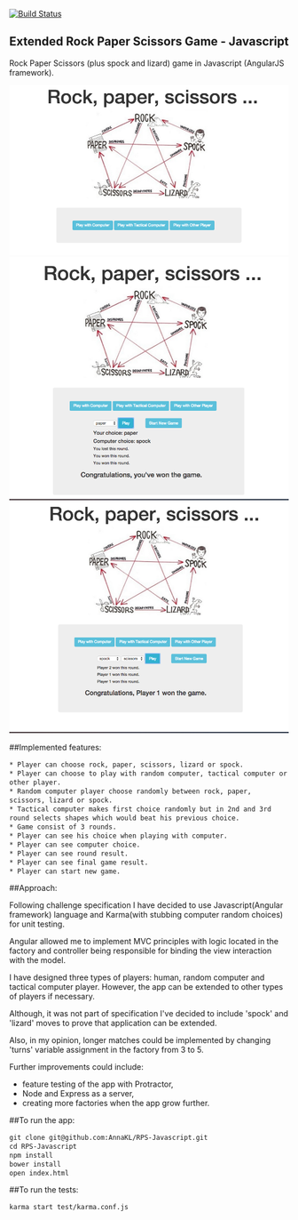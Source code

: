 [![Build Status](https://travis-ci.org/AnnaKL/RPS-Javascript.svg?branch=master)](https://travis-ci.org/AnnaKL/RPS-Javascript)  

## Extended Rock Paper Scissors Game - Javascript

Rock Paper Scissors (plus spock and lizard) game in Javascript (AngularJS framework).

![Picture 1](public/img/screenshot1.png)  ![Picture 2](public/img/screenshot2.png)  ![Picture 3](public/img/screenshot3.png)

##Implemented features:

```
* Player can choose rock, paper, scissors, lizard or spock.
* Player can choose to play with random computer, tactical computer or other player.
* Random computer player choose randomly between rock, paper, scissors, lizard or spock.
* Tactical computer makes first choice randomly but in 2nd and 3rd round selects shapes which would beat his previous choice.
* Game consist of 3 rounds.
* Player can see his choice when playing with computer.
* Player can see computer choice.
* Player can see round result.
* Player can see final game result.
* Player can start new game.
```

##Approach:

Following challenge specification I have decided to use Javascript(Angular framework) language and Karma(with stubbing computer random choices) for unit testing.

Angular allowed me to implement MVC principles with logic located in the factory and controller being responsible for binding the view interaction with the model.

I have designed three types of players: human, random computer and tactical computer player. However, the app can be extended to other types of players if necessary.

Although, it was not part of specification I've decided to include 'spock' and 'lizard' moves to prove that application can be extended.

Also, in my opinion, longer matches could be implemented by changing 'turns' variable assignment in the factory from 3 to 5.

Further improvements could include:
- feature testing of the app with Protractor,
- Node and Express as a server,
- creating more factories when the app grow further.

##To run the app:

```
git clone git@github.com:AnnaKL/RPS-Javascript.git
cd RPS-Javascript
npm install
bower install
open index.html
```

##To run the tests:

```
karma start test/karma.conf.js
```
